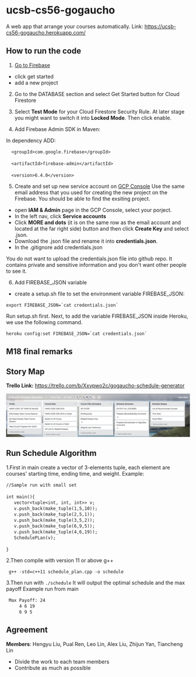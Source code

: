 # ucsb-cs56-gogaucho
A web app that arrange your courses automatically.
Link: https://ucsb-cs56-gogaucho.herokuapp.com/

## How to run the code
1. [Go to Firebase](https://firebase.google.com/)
* click get started
* add a new project

2. Go to the DATABASE section and select Get Started button for Cloud Firestore

3. Select **Test Mode** for your Cloud Firestore Security Rule. At later stage you might want to switch it into **Locked Mode**. Then click enable.


4. Add Firebase Admin SDK in Maven:

In dependency ADD:

```
  <groupId>com.google.firebase</groupId>
  
  <artifactId>firebase-admin</artifactId>
  
  <version>6.4.0</version>

```

5. Create and set up new service account on [GCP Console](https://console.cloud.google.com/)
Use the same email address that you used for creating the new project on the Firebase. You should be able to find the exsiting project.

* open **IAM & Admin** page in the GCP Console, select your porject.
* In the left nav, click **Service accounts**
* Click **MORE and dots** (it is on the same row as the email account and located at the far right side) button and then click **Create Key** and select .json. 
* Download the .json file and rename it into **credentials.json**. 
* In the .gitignore add credentials.json

You do not want to upload the credentials.json file into github repo.
It contains private and sensitive information and you don't want other people to see it. 

6. Add FIREBASE_JSON variable

* create a setup.sh file to set the environment variable FIREBASE_JSON:

```
export FIREBASE_JSON=`cat credentials.json`
```
Run setup.sh first. Next, to add the variable FIREBASE_JSON inside Heroku, we use the following command.
```
heroku config:set FIREBASE_JSON=`cat credentials.json`
```

## M18 final remarks


## Story Map
**Trello Link:** https://trello.com/b/Xxvpwo2c/gogaucho-schedule-generator

![Snapshot](cs56/m18/story.png)

## Run Schedule Algorithm
1.First in main create a vector of 3-elements tuple, each element are courses' starting time, ending time, and weight.
 Example:
 
 ```
 //Sample run with small set
	
int main(){
	vector<tuple<int, int, int>> v;
	v.push_back(make_tuple(1,5,10));
	v.push_back(make_tuple(2,5,1));
	v.push_back(make_tuple(3,5,2));
	v.push_back(make_tuple(6,9,5));
	v.push_back(make_tuple(4,6,19));
	SchedulePLan(v);
	
}
  ```


2.Then compile with version 11 or above g++
```
 g++ -std=c++11 schedule_plan.cpp -o schedule
```


3.Then run with ``` ./schedule ```
  It will output the optimal schedule and the max payoff
  Example run from main
  
 ``` 
  Max Payoff: 24
      4 6 19
      6 9 5
```
## Agreement
**Members**: Hengyu Liu, Pual Ren, Leo Lin, Alex Liu, Zhijun Yan, Tiancheng Lin

- Divide the work to each team members
- Contribute as much as possible
